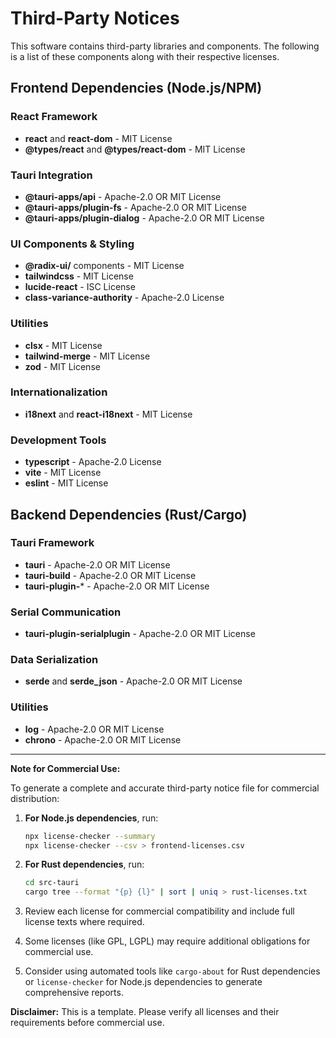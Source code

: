 # Third-Party Notices

This software contains third-party libraries and components. The following is a list of these components along with their respective licenses.

## Frontend Dependencies (Node.js/NPM)

### React Framework
- **react** and **react-dom** - MIT License
- **@types/react** and **@types/react-dom** - MIT License

### Tauri Integration
- **@tauri-apps/api** - Apache-2.0 OR MIT License
- **@tauri-apps/plugin-fs** - Apache-2.0 OR MIT License  
- **@tauri-apps/plugin-dialog** - Apache-2.0 OR MIT License

### UI Components & Styling
- **@radix-ui/** components - MIT License
- **tailwindcss** - MIT License
- **lucide-react** - ISC License
- **class-variance-authority** - Apache-2.0 License

### Utilities
- **clsx** - MIT License
- **tailwind-merge** - MIT License
- **zod** - MIT License

### Internationalization
- **i18next** and **react-i18next** - MIT License

### Development Tools
- **typescript** - Apache-2.0 License
- **vite** - MIT License
- **eslint** - MIT License

## Backend Dependencies (Rust/Cargo)

### Tauri Framework
- **tauri** - Apache-2.0 OR MIT License
- **tauri-build** - Apache-2.0 OR MIT License
- **tauri-plugin-*** - Apache-2.0 OR MIT License

### Serial Communication
- **tauri-plugin-serialplugin** - Apache-2.0 OR MIT License

### Data Serialization
- **serde** and **serde_json** - Apache-2.0 OR MIT License

### Utilities
- **log** - Apache-2.0 OR MIT License
- **chrono** - Apache-2.0 OR MIT License

---

**Note for Commercial Use:**

To generate a complete and accurate third-party notice file for commercial distribution:

1. **For Node.js dependencies**, run:
   ```bash
   npx license-checker --summary
   npx license-checker --csv > frontend-licenses.csv
   ```

2. **For Rust dependencies**, run:
   ```bash
   cd src-tauri
   cargo tree --format "{p} {l}" | sort | uniq > rust-licenses.txt
   ```

3. Review each license for commercial compatibility and include full license texts where required.

4. Some licenses (like GPL, LGPL) may require additional obligations for commercial use.

5. Consider using automated tools like `cargo-about` for Rust dependencies or `license-checker` for Node.js dependencies to generate comprehensive reports.

**Disclaimer:** This is a template. Please verify all licenses and their requirements before commercial use.